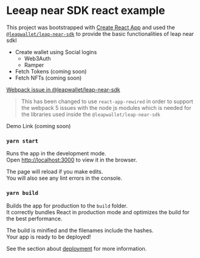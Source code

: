 # Leeap near SDK react example

This project was bootstrapped with [Create React App](https://github.com/facebook/create-react-app) and used the [`@leapwallet/leap-near-sdk`](https://docs.leapwallet.io/leap-near/leap-near-sdk/installation) to provide the basic functionalities of leap near sdkl

- Create wallet using Social logins
  - Web3Auth
  - Ramper
- Fetch Tokens (coming soon)
- Fetch NFTs (coming soon)

[Webpack issue in @leapwallet/leap-near-sdk](https://docs.leapwallet.io/leap-near/leap-near-sdk/faq/webpack-5-issue)
> This has been changed to use `react-app-rewired` in order to support the webpack 5 issues with the node js modules which is needed for the libraries used inside the `@leapwallet/leap-near-sdk`

Demo Link (coming soon)

### `yarn start`

Runs the app in the development mode.\
Open [http://localhost:3000](http://localhost:3000) to view it in the browser.

The page will reload if you make edits.\
You will also see any lint errors in the console.

### `yarn build`

Builds the app for production to the `build` folder.\
It correctly bundles React in production mode and optimizes the build for the best performance.

The build is minified and the filenames include the hashes.\
Your app is ready to be deployed!

See the section about [deployment](https://facebook.github.io/create-react-app/docs/deployment) for more information.


